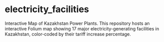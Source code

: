 # electricity_facilities
Interactive Map of Kazakhstan Power Plants. This repository hosts an interactive Folium map showing 17 major electricity-generating facilities in Kazakhstan, color-coded by their tariff increase percentage. 
